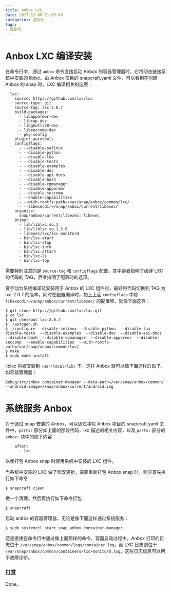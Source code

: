 ```yaml
---
title: Anbox LXC
date: 2017-12-06 11:05:49
categories: 虚拟化
tags:
- 虚拟化
---
```


# Anbox LXC 编译安装
在命令行中，通过 `anbox` 命令直接启动 Anbox 的容器管理器时，它将动态链接系统中安装的 liblxc。由 Anbox 项目的 snapcraft.yaml 文件，可以看到在创建 Anbox 的 snap 时，LXC 编译相关的选项：
<!--more-->
```
  lxc:
    source: https://github.com/lxc/lxc
    source-type: git
    source-tag: lxc-2.0.7
    build-packages:
      - libapparmor-dev
      - libcap-dev
      - libgnutls28-dev
      - libseccomp-dev
      - pkg-config
    plugin: autotools
    configflags:
      - --disable-selinux
      - --disable-python
      - --disable-lua
      - --disable-tests
      - --disable-examples
      - --disable-doc
      - --disable-api-docs
      - --disable-bash
      - --disable-cgmanager
      - --disable-apparmor
      - --disable-seccomp
      - --enable-capabilities
      - --with-rootfs-path=/var/snap/anbox/common/lxc/
      - --libexecdir=/snap/anbox/current/libexec/
    organize:
      snap/anbox/current/libexec: libexec
    prime:
      - lib/liblxc.so.1
      - lib/liblxc.so.1.2.0
      - libexec/lxc/lxc-monitord
      - bin/lxc-start
      - bin/lxc-stop
      - bin/lxc-info
      - bin/lxc-attach
      - bin/lxc-ls
      - bin/lxc-top
```

需要特别注意的是 `source-tag` 和 `configflags` 配置，其中前者指明了编译 LXC 的代码的 TAG，后者指明了配置时的选项。

要手动为系统编译及安装用于 Anbox 的 LXC 组件时，最好将代码切换到 TAG 为
 lxc-2.0.7 的版本，同时在配置编译时，加上上面 `configflags` 中除 `--libexecdir=/snap/anbox/current/libexec/` 的配置项，就像下面这样：
```
$ git clone https://github.com/lxc/lxc.git
$ cd lxc
$ git checkout lxc-2.0.7
$ ./autogen.sh
$ ./configure --disable-selinux --disable-python  --disable-lua  --disable-tests  --disable-examples  --disable-doc  --disable-api-docs  --disable-bash  --disable-cgmanager  --disable-apparmor  --disable-seccomp  --enable-capabilities  --with-rootfs-path=/var/snap/anbox/common/lxc/
$ make
$ sudo make install
```

liblxc 将被安装到 `/usr/local/lib/` 下。这样 Anbox 就可以像下面这样启动了，如容器管理器：
```
Debug/src/anbox container-manager --data-path=/var/snap/anbox/common/ --android-image=/snap/anbox/current/android.img
```

# 系统服务 Anbox
对于通过 snap 安装的 Anbox，可以通过移除 Anbox 项目的 snapcraft.yaml 文件中，`parts:` 部分如上面的那段代码，lxc 描述的相关内容，以及 `parts:` 部分的 `anbox:` 块中的如下内容：
```
    after:
      - lxc
```

以使打包 Anbox snap 时使用系统中安装的 LXC 组件。

当系统中安装的 LXC 做了修改更新，需要重新打包 Anbox snap 时，则应首先执行如下命令：
```
$ snapcraft clean
```

做一个清理。然后再执行如下命令打包：
```
$ snapcraft
```

启动 anbox 的容器管理器，无论是像下面这样通过系统服务：
```
$ sudo systemctl start snap.anbox.container-manager
```

还是直接在命令行中通过像上面那样的命令，容器启动过程中，Anbox 打印的日志位于 `/var/snap/anbox/common/logs/container.log`，而 LXC 日志则位于 `/var/snap/anbox/common/containers/lxc-monitord.log`，这些日志信息可以用于故障诊断。

### [打赏](https://www.wolfcstech.com/about/donate.html)

Done。
